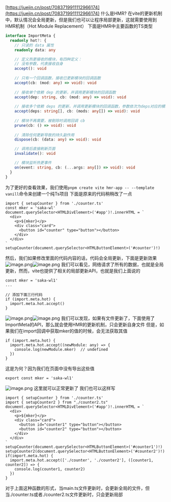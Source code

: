 [https://juejin.cn/post/7083719911112966174](https://juejin.cn/post/7083719911112966174)
什么是HMR?
在vite的更新机制中，默认情况会全局更新，但是我们也可以让程序局部更新，这就需要使用到HMR机制（Hot Module Replacement）
下面是HMR中主要函数的TS类型
```typescript
interface ImportMeta {
  readonly hot?: {
    // 只读的 data 属性
    readonly data: any

    // 定义热更接收的模块，有四种定义：
    // 没有参数，代表接收自身
    accept(): void
    
    // 只有一个回调函数，接收已更新模块的回调函数
    accept(cb: (mod: any) => void): void
    
    // 接收单个依赖 dep 的更新，并调用更新模块的回调函数
    accept(dep: string, cb: (mod: any) => void): void
    
    // 接收多个依赖 deps 的更新，并调用更新模块的回调函数，参数依次为deps对应的模块
    accept(deps: string[], cb: (mods: any[]) => void): void
	
    // 模块不再需要，被剔除时调用回调 cb
    prune(cb: () => void): void
    
    // 清除任何更新导致的持久副作用
    dispose(cb: (data: any) => void): void

    // 调用后直接刷新页面
    invalidate(): void

    // 模块监听热更事件
    on(event: string, cb: (...args: any[]) => void): void
  }
}

```
为了更好的查看效果，我们使用`pnpm create vite hmr-app -- --template vanill`命令来创建一个纯Ts项目
下面是原来的代码稍稍改了一点
```tsx
import { setupCounter } from './counter.ts'
const mker = 'saka-wl'
document.querySelector<HTMLDivElement>('#app')!.innerHTML = `
  <div>
    <p>${mker}</p>
    <div class="card">
      <button id="counter" type="button"></button>
    </div>
  </div>
`
setupCounter(document.querySelector<HTMLButtonElement>('#counter')!)
```
然后，我们如果修改里面的代码内容的话，代码会全局更新，下面是更新效果
![image.png](https://cdn.nlark.com/yuque/0/2024/png/34286503/1718329730109-37ac1e1b-4913-426a-a902-5237e6adee20.png#averageHue=%23222221&clientId=ua6a2a11d-1b0c-4&from=paste&height=25&id=ueb9f450b&originHeight=37&originWidth=524&originalType=binary&ratio=1.5&rotation=0&showTitle=false&size=7209&status=done&style=none&taskId=uea91d89f-556a-4a15-9660-53ad646a132&title=&width=349.3333333333333)![image.png](https://cdn.nlark.com/yuque/0/2024/png/34286503/1718329749062-1f831719-dfe4-4ac7-a951-0af0704fb4f4.png#averageHue=%23e0c685&clientId=ua6a2a11d-1b0c-4&from=paste&height=365&id=u383e8d3c&originHeight=547&originWidth=795&originalType=binary&ratio=1.5&rotation=0&showTitle=false&size=76086&status=done&style=none&taskId=ue26e5722-04fc-4e48-b85f-12e941b3e24&title=&width=530)
我们可以看见，网络请求了所有的数据，也就是全局更新，然而，vite也提供了相关的局部更新API，也就是我们上面说的
```tsx
const mker = 'saka-wl1'
...
  
// 添加下面三行代码
if (import.meta.hot) {
  import.meta.hot.accept()
}
```
![image.png](https://cdn.nlark.com/yuque/0/2024/png/34286503/1718329917469-b4fa7431-c567-4ba7-921a-32e83900ebef.png#averageHue=%23212120&clientId=ua6a2a11d-1b0c-4&from=paste&height=30&id=ue9833380&originHeight=45&originWidth=523&originalType=binary&ratio=1.5&rotation=0&showTitle=false&size=6544&status=done&style=none&taskId=ub4949262-1254-49eb-bb97-6f004ed3ae8&title=&width=348.6666666666667)![image.png](https://cdn.nlark.com/yuque/0/2024/png/34286503/1718329942025-6d18c2a7-8b98-4ebc-bd73-cc9375c660e5.png#averageHue=%23f0f4d8&clientId=ua6a2a11d-1b0c-4&from=paste&height=41&id=u366b8eae&originHeight=62&originWidth=794&originalType=binary&ratio=1.5&rotation=0&showTitle=false&size=5073&status=done&style=none&taskId=u07e79d51-e21b-47bb-8c65-ee32156de84&title=&width=529.3333333333334)
我们可以发现，如果有文件更新了，下面使用了ImportMeta的API，那么就会使用HMR的更新机制，只会更新自身文件
但是，如果我们在import回调中获取mker的值的时候，会无法获取其值
```tsx
if (import.meta.hot) {
  import.meta.hot.accept((newModule: any) => {
    console.log(newModule.mker)  // undefined
  })
}
```
这是为何？因为我们在页面中没有导出这些值
```tsx
export const mker = 'saka-wl1'
```
![image.png](https://cdn.nlark.com/yuque/0/2024/png/34286503/1718330306913-f36c4be7-f571-410a-bd48-64a493ce4a73.png#averageHue=%232d2c2b&clientId=ua6a2a11d-1b0c-4&from=paste&height=39&id=u36f7d68e&originHeight=58&originWidth=579&originalType=binary&ratio=1.5&rotation=0&showTitle=false&size=4981&status=done&style=none&taskId=uca42252a-e17d-484a-ac75-3d8d9d4239a&title=&width=386) 这里就可以正常更新了
我们也可以这样写
```tsx
import { setupCounter } from './counter.ts'
import { setupCounter2 } from "./counter2.ts"
document.querySelector<HTMLDivElement>('#app')!.innerHTML = `
  <div>
    <p>${mker}</p>
    <div class="card">
      <button id="counter1" type="button"></button>
      <button id="counter2" type="button"></button>
    </div>
  </div>
`
setupCounter(document.querySelector<HTMLButtonElement>('#counter1')!)
setupCounter2(document.querySelector<HTMLButtonElement>('#counter2')!)
if(import.meta.hot) {
  import.meta.hot.accept(['./counter', './counter2'], ([counter1, counter2]) => {
    console.log(counter1, counter2)
  })
}
```
对于上面这种函数的形式，当main.ts文件更新时，会更新全局的文件，但当./counter.ts或者./counter2.ts文件更新时，只会更新局部












